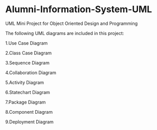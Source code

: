 # Alumni-Information-System-UML
UML Mini Project for Object Oriented Design and Programming 

The following UML diagrams are included in this project:

1.Use Case Diagram

2.Class Case Diagram

3.Sequence Diagram

4.Collaboration Diagram

5.Activity Diagram

6.Statechart Diagram

7.Package Diagram

8.Component Diagram

9.Deployment Diagram
